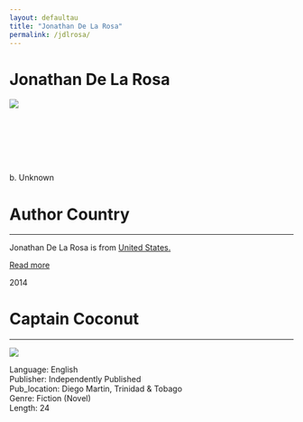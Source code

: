 ```yaml
---
layout: defaultau
title: "Jonathan De La Rosa"
permalink: /jdlrosa/
---
```

<!-- partial:index.partial.html -->
<div class="content">
    <h1>Jonathan De La Rosa</h1>
    <div class="quote">
        <div><img src="NA" class="logo"></div>
    </div>
    <div class="timeline">
        <div style="padding-bottom:100px;"></div>
        <div class="block">
            <div class="date right"><p class="right">b. Unknown</p></div>
            <div class="dot"></div>
            <div class="left first">
            <div class="author_country">
                <h1>Author Country</h1><hr>
          <div class="aclocation">  <p>Jonathan De La Rosa is from <a href="{{ site.baseurl }}/1">United States.</a></p></div>
              <div class="acreadmore">  <a href="NA" target="_blank">Read more</a></div>
            </div>
            </div>
        </div>
        <div class="block">
            <div class="date left"><p class="left">2014</p></div>
            <div class="dot"></div>
            <div class="right">
                <h1>Captain Coconut</h1><hr>
                <p><img src="https://m.media-amazon.com/images/I/51Kq3le9E-L._SX218_BO1,204,203,200_QL40_FMwebp_.jpg"></p>
                <p>
                Language: English<br/>
                Publisher: Independently Published<br/>
                Pub_location: Diego Martin, Trinidad & Tobago<br/>
                Genre: Fiction (Novel)<br/>
                Length: 24</p>
            </div>
        </div>
  <!-- partial -->
<script src='https://cdnjs.cloudflare.com/ajax/libs/jquery/3.1.1/jquery.min.js'></script><script  src="{{ site.baseurl }}/assets/js/authorscript.js"></script>